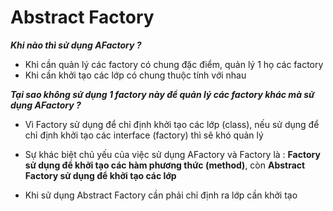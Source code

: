 # Abstract Factory

***Khi nào thì sử dụng AFactory ?***
- Khi cần quản lý các factory có chung đặc điểm, quản lý 1 họ các factory 
- Khi cần khởi tạo các lớp có chung thuộc tính với nhau

***Tại sao không sử dụng 1 factory này để quản lý các factory khác mà sử dụng AFactory ?***
- Vì Factory sử dụng để chỉ định khởi tạo các lớp (class), nếu sử dụng để chỉ định khởi tạo các interface (factory) thì 
sẽ khó quản lý
- Sự khác biệt chủ yếu của việc sử dụng AFactory và Factory là : **Factory sử dụng để khởi tạo các hàm phương thức 
(method)**, còn **Abstract Factory sử dụng để khởi tạo các lớp**

- Khi sử dụng Abstract Factory cần phải chỉ định ra lớp cần khởi tạo 
